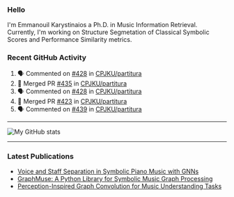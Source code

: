 ### Hello

I'm Emmanouil Karystinaios a Ph.D. in Music Information Retrieval.
Currently, I'm working on Structure Segmetation of Classical Symbolic Scores and Performance Similarity metrics.


### Recent GitHub Activity
  
<!--START_SECTION:activity-->
1. 🗣 Commented on [#428](https://github.com/CPJKU/partitura/pull/428#issuecomment-2710310015) in [CPJKU/partitura](https://github.com/CPJKU/partitura)
2. 🎉 Merged PR [#435](https://github.com/CPJKU/partitura/pull/435) in [CPJKU/partitura](https://github.com/CPJKU/partitura)
3. 🗣 Commented on [#428](https://github.com/CPJKU/partitura/pull/428#issuecomment-2704360120) in [CPJKU/partitura](https://github.com/CPJKU/partitura)
4. 🎉 Merged PR [#423](https://github.com/CPJKU/partitura/pull/423) in [CPJKU/partitura](https://github.com/CPJKU/partitura)
5. 🗣 Commented on [#439](https://github.com/CPJKU/partitura/issues/439#issuecomment-2700519985) in [CPJKU/partitura](https://github.com/CPJKU/partitura)
<!--END_SECTION:activity-->

---

![My GitHub stats](https://github-readme-stats.vercel.app/api?username=manoskary&show_icons=true&theme=radical)


<!--
**manoskary/manoskary** is a ✨ _special_ ✨ repository because its `README.md` (this file) appears on your GitHub profile.

Here are some ideas to get you started:

- 🔭 I’m currently working on ...
- 🌱 I’m currently learning ...
- 👯 I’m looking to collaborate on ...
- 🤔 I’m looking for help with ...
- 💬 Ask me about ...
- 📫 How to reach me: ...
- 😄 Pronouns: ...
- ⚡ Fun fact: ...
-->

---

### Latest Publications

<!-- BLOG-POST-LIST:START -->
- [Voice and Staff Separation in Symbolic Piano Music with GNNs](https://medium.com/data-science/voice-and-staff-separation-in-symbolic-piano-music-with-gnns-0cab100629cf?source=rss-9d63e988ed0c------2)
- [GraphMuse: A Python Library for Symbolic Music Graph Processing](https://medium.com/data-science/graphmuse-a-python-library-for-symbolic-music-graph-processing-40dbd9baf319?source=rss-9d63e988ed0c------2)
- [Perception-Inspired Graph Convolution for Music Understanding Tasks](https://medium.com/data-science/perception-inspired-graph-convolution-for-music-understanding-tasks-4d2ba1be48e7?source=rss-9d63e988ed0c------2)
<!-- BLOG-POST-LIST:END -->

